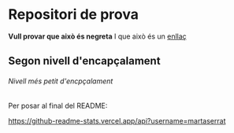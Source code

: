 # Repositori de prova

**Vull provar que això és negreta**
I que això és un [enllaç](https://upc.edu)

## Segon nivell d'encapçalament
###### Nivell més petit d'encpçalament

Per posar al final del README:

https://github-readme-stats.vercel.app/api?username=martaserrat
